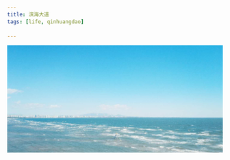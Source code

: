 ```yaml
---
title: 滨海大道
tags: [life, qinhuangdao]

---
```


![binghaidadao](/media/files/2018/09/08/binghaidadao.jpg)
